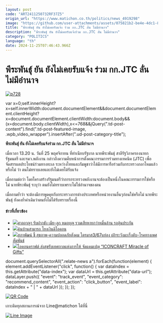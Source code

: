 ```yaml
---
layout: post
code: "ART2411250732RF37Z5"
origin_url: "https://www.matichon.co.th/politics/news_4919298"
image: "https://github.com/user-attachments/assets/075821b2-be4e-4dc1-8cd5-7e34d6836dca"
title: "พีระพันธุ์ ยัน ยังไม่เคยรับแจ้ง ร่วม กก.JTC ลั่น​ ไม่มีอำนาจ"
description: "พีระพันธุ์ ยัน ยังไม่เคยรับแจ้งร่วม กก.JTC ลั่น​ ไม่มีอำนาจ"
category: "POLITICS"
language: "th"
date: 2024-11-25T07:46:43.966Z
---
```


# พีระพันธุ์ ยัน ยังไม่เคยรับแจ้ง ร่วม กก.JTC ลั่น​ ไม่มีอำนาจ

[![](https://www.matichon.co.th/wp-content/uploads/2024/11/p728.jpg "p728")](https://www.matichon.co.th/wp-content/uploads/2024/11/p728.jpg)

var x=0;self.innerHeight?x=self.innerWidth:document.documentElement&&document.documentElement.clientHeight?x=document.documentElement.clientWidth:document.body&&(x=document.body.clientWidth),x<=768&&jQuery(".td-post-content").find(".td-post-featured-image, .wpb\_video\_wrapper").insertAfter(".ud-post-category-title");

**พีระพันธุ์ ยัน ยังไม่เคยรับแจ้งร่วม กก.JTC ลั่น​ ไม่มีอำนาจ**

เมื่อเวลา 13.20 น. วันที่ 25 พฤศจิกายน ที่ทำเนียบรัฐบาล นายพีระ​พันธุ์​ สาลี​รัฐ​วิภาค​ รองนายก​รัฐมนตรี​ และรมว.พลังงาน​ กล่าวถึงความคืบหน้าการตั้งคณะกรรมการร่วมทางเทคนิค (JTC)​ เพื่อจัดสรรผลประโยชน์​ร่วมทางทะเล​ ระหว่างไทยและกัมพูชา​ ว่าได้มีการหารือร่วมกับกระทรวงกลาโหมแล้วหรือไม่​ ว่า​ ตนไม่ทราบเลย​ และยังไม่เคยได้รับแจ้ง

เมื่อถามต่อว่า โดยโครงสร้างรัฐมนตรีว่าการกระทรวงพลังงาน​ จะต้องเป็นหนึ่งในคณะกรรมการใช่หรือไม่​ นายพีระพันธุ์​ ระบุว่า​ ตนยังไม่ทราบ​ เพราะไม่ใช่อำนาจของตน​

เมื่อถามย้ำว่า จะต้องมีการพูดคุยกับกระทรวงการต่างประเทศหรือหน่วยงานอื่นๆก่อนใช่หรือไม่ นายพีระ​พันธุ์​ ยังคงย้ำคำเดิมว่าตนยังไม่ได้รับทราบเรื่องนี้

#### ข่าวที่เกี่ยวข้อง

*   [![](https://www.matichon.co.th/wp-content/uploads/2024/11/7527452-1.jpg)ศาลอาญา รับฝากขัง เมีย-ลูก หมอบุญ รวมเสียหายกว่าหมื่นล้าน รอลุ้นประกัน](https://www.matichon.co.th/local/news_4919335)
*   [![](https://www.matichon.co.th/wp-content/uploads/2024/11/maxresdefault-107.jpg)ค้นบ้านสามารถ โยงเงินดิไอคอน](https://www.matichon.co.th/clips/news_4919295)
*   [![](https://www.matichon.co.th/wp-content/uploads/2024/11/11-16.png)สภาพัฒน์ ชี้ สุขภาพ-ความปลอดภัยสังคม ไตรมาส3/67แย่ลง เฝ้าระวังมะเร็งตับ-โรคทางเพศสัมพันธ์](https://www.matichon.co.th/local/quality-life/news_4919309)
*   [![](https://www.matichon.co.th/wp-content/uploads/2024/11/11-225.jpg)ไอคอนคราฟต์ ส่งสุขรับเทศกาลแห่งการให้ จัดแคมเปญ “ICONCRAFT Miracle of Gifts”](https://www.matichon.co.th/publicize/news_4919338)

document.querySelectorAll(".relate-news a").forEach(function(element) { element.addEventListener("click", function() { var dataIndex = this.getAttribute("data-index"); var dataUrl = this.getAttribute("data-url"); dataLayer.push({ "event": "track\_event", "event\_category": "recommend\_content", "event\_action": "click\_button", "event\_label": dataIndex + " | " + dataUrl }); }); });

[![QR Code](https://www.matichon.co.th/wp-content/uploads/2023/07/wob1371z.jpg)](https://lin.ee/ht0nDxX)

เกาะติดทุกสถานการณ์จาก Line@matichon ได้ที่นี่

[![Line Image](https://www.matichon.co.th/wp-content/uploads/2023/07/th.png)](https://lin.ee/ht0nDxX)